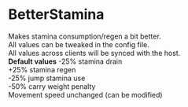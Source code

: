 # BetterStamina
Makes stamina consumption/regen a bit better.<br>
All values can be tweaked in the config file.<br>
All values across clients will be synced with the host.<br>
<strong>Default values</strong>
-25% stamina drain<br>
+25% stamina regen<br>
-25% jump stamina use<br>
-50% carry weight penalty<br>
Movement speed unchanged (can be modified)